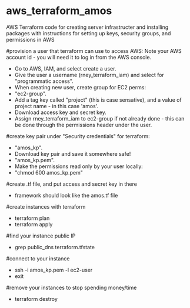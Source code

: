 # aws_terraform_amos
AWS Terraform code for creating server infrastructer and installing packages 
with instructions for setting up keys, security groups, and permissions in AWS

#provision a user that terraform can use to access AWS:  Note your AWS account id - you will need it to log in from the AWS console.  
* Go to AWS, IAM, and select create a user.  
* Give the user a username (rney_terraform_iam) and select for "programmatic access".   
* When creating new user, create group for EC2 perms:
*  "ec2-group".  
* Add a tag key called "project" (this is case sensative), and a value of project name - in this case 'amos'.  
* Download access key and secret key.  
* Assign rney_terraform_iam to ec2-group if not already done - this can be done through the permissions header under the user.

#create key pair under "Security credentials" for terraform: 
* "amos_kp".  
* Download key pair and save it somewhere safe!  
* "amos_kp.pem".  
* Make the permissions read only by your user locally:  
* "chmod 600 amos_kp.pem"

#create .tf file, and put access and secret key in there
* framework should look like the amos.tf file

#create instances with terraform  
* terraform plan  
* terraform apply  

#find your instance public IP  
* grep public_dns terraform.tfstate  

#connect to your instance  
* ssh -i amos_kp.pem <IP> -l ec2-user  
* exit  

#remove your instances to stop spending money/time  
* terraform destroy

